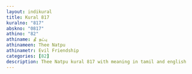 ```yaml
---
layout: indikural
title: Kural 817
kuralno: "817"
abskno: "0817"
athino: "82"
athiname: தீ நட்பு
athinameen: Thee Natpu
athinametr: Evil Friendship
categories: [82]
description: Thee Natpu kural 817 with meaning in tamil and english 
---
```


